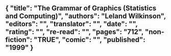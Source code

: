 {
 "title": "The Grammar of Graphics (Statistics and Computing)",
 "authors": "Leland Wilkinson",
 "editors": "",
 "translator": "",
 "date": "",
 "rating": "",
 "re-read": "",
 "pages": "712",
 "non-fiction": "TRUE",
 "comic": "",
 "published": "1999"
}
---

